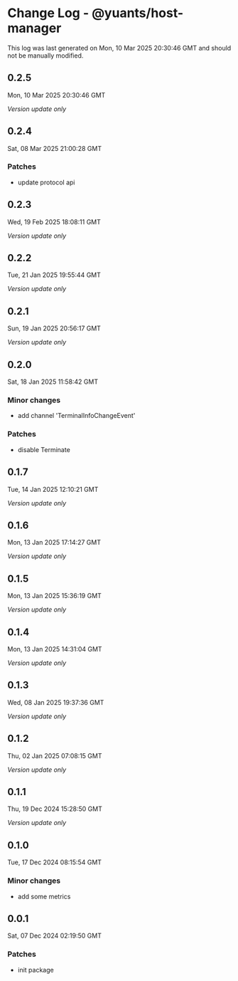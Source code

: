 # Change Log - @yuants/host-manager

This log was last generated on Mon, 10 Mar 2025 20:30:46 GMT and should not be manually modified.

## 0.2.5
Mon, 10 Mar 2025 20:30:46 GMT

_Version update only_

## 0.2.4
Sat, 08 Mar 2025 21:00:28 GMT

### Patches

- update protocol api

## 0.2.3
Wed, 19 Feb 2025 18:08:11 GMT

_Version update only_

## 0.2.2
Tue, 21 Jan 2025 19:55:44 GMT

_Version update only_

## 0.2.1
Sun, 19 Jan 2025 20:56:17 GMT

_Version update only_

## 0.2.0
Sat, 18 Jan 2025 11:58:42 GMT

### Minor changes

- add channel 'TerminalInfoChangeEvent'

### Patches

- disable Terminate

## 0.1.7
Tue, 14 Jan 2025 12:10:21 GMT

_Version update only_

## 0.1.6
Mon, 13 Jan 2025 17:14:27 GMT

_Version update only_

## 0.1.5
Mon, 13 Jan 2025 15:36:19 GMT

_Version update only_

## 0.1.4
Mon, 13 Jan 2025 14:31:04 GMT

_Version update only_

## 0.1.3
Wed, 08 Jan 2025 19:37:36 GMT

_Version update only_

## 0.1.2
Thu, 02 Jan 2025 07:08:15 GMT

_Version update only_

## 0.1.1
Thu, 19 Dec 2024 15:28:50 GMT

_Version update only_

## 0.1.0
Tue, 17 Dec 2024 08:15:54 GMT

### Minor changes

- add some metrics

## 0.0.1
Sat, 07 Dec 2024 02:19:50 GMT

### Patches

- init package

